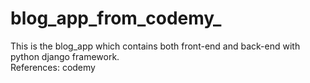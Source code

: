# blog_app_from_codemy_
This is the blog_app which contains both front-end and back-end with python django framework. <br>
References: codemy